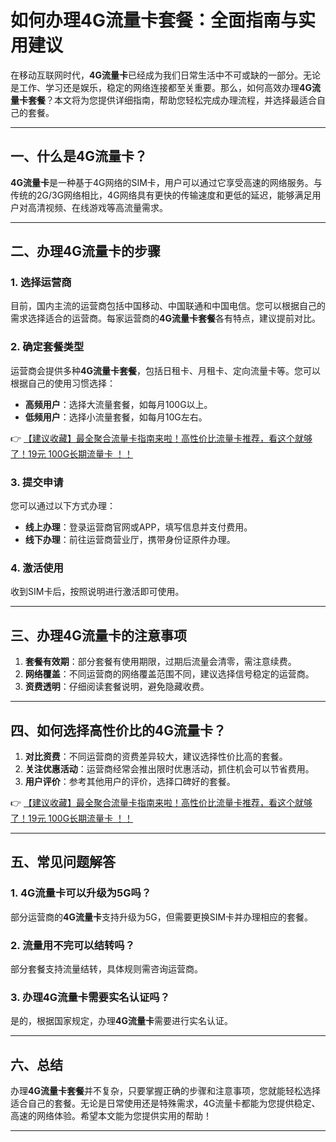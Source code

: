 # 如何办理4G流量卡套餐：全面指南与实用建议

在移动互联网时代，**4G流量卡**已经成为我们日常生活中不可或缺的一部分。无论是工作、学习还是娱乐，稳定的网络连接都至关重要。那么，如何高效办理**4G流量卡套餐**？本文将为您提供详细指南，帮助您轻松完成办理流程，并选择最适合自己的套餐。

---

## 一、什么是4G流量卡？

**4G流量卡**是一种基于4G网络的SIM卡，用户可以通过它享受高速的网络服务。与传统的2G/3G网络相比，4G网络具有更快的传输速度和更低的延迟，能够满足用户对高清视频、在线游戏等高流量需求。

---

## 二、办理4G流量卡的步骤

### 1. 选择运营商
目前，国内主流的运营商包括中国移动、中国联通和中国电信。您可以根据自己的需求选择适合的运营商。每家运营商的**4G流量卡套餐**各有特点，建议提前对比。

### 2. 确定套餐类型
运营商会提供多种**4G流量卡套餐**，包括日租卡、月租卡、定向流量卡等。您可以根据自己的使用习惯选择：
- **高频用户**：选择大流量套餐，如每月100G以上。
- **低频用户**：选择小流量套餐，如每月10G左右。

👉 [【建议收藏】最全聚合流量卡指南来啦！高性价比流量卡推荐，看这个就够了！19元 100G长期流量卡 ！！](https://bit.ly/Liuliangka)

### 3. 提交申请
您可以通过以下方式办理：
- **线上办理**：登录运营商官网或APP，填写信息并支付费用。
- **线下办理**：前往运营商营业厅，携带身份证原件办理。

### 4. 激活使用
收到SIM卡后，按照说明进行激活即可使用。

---

## 三、办理4G流量卡的注意事项

1. **套餐有效期**：部分套餐有使用期限，过期后流量会清零，需注意续费。
2. **网络覆盖**：不同运营商的网络覆盖范围不同，建议选择信号稳定的运营商。
3. **资费透明**：仔细阅读套餐说明，避免隐藏收费。

---

## 四、如何选择高性价比的4G流量卡？

1. **对比资费**：不同运营商的资费差异较大，建议选择性价比高的套餐。
2. **关注优惠活动**：运营商经常会推出限时优惠活动，抓住机会可以节省费用。
3. **用户评价**：参考其他用户的评价，选择口碑好的套餐。

👉 [【建议收藏】最全聚合流量卡指南来啦！高性价比流量卡推荐，看这个就够了！19元 100G长期流量卡 ！！](https://bit.ly/Liuliangka)

---

## 五、常见问题解答

### 1. 4G流量卡可以升级为5G吗？
部分运营商的**4G流量卡**支持升级为5G，但需要更换SIM卡并办理相应的套餐。

### 2. 流量用不完可以结转吗？
部分套餐支持流量结转，具体规则需咨询运营商。

### 3. 办理4G流量卡需要实名认证吗？
是的，根据国家规定，办理**4G流量卡**需要进行实名认证。

---

## 六、总结

办理**4G流量卡套餐**并不复杂，只要掌握正确的步骤和注意事项，您就能轻松选择适合自己的套餐。无论是日常使用还是特殊需求，4G流量卡都能为您提供稳定、高速的网络体验。希望本文能为您提供实用的帮助！

---